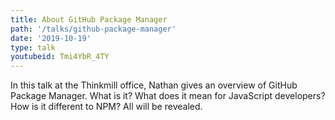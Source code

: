 ```yaml
---
title: About GitHub Package Manager
path: '/talks/github-package-manager'
date: '2019-10-19'
type: talk
youtubeid: Tmi4YbR_4TY
---
```


In this talk at the Thinkmill office, Nathan gives an overview of GitHub Package Manager. What is it? What does it mean for JavaScript developers? How is it different to NPM? All will be revealed.
